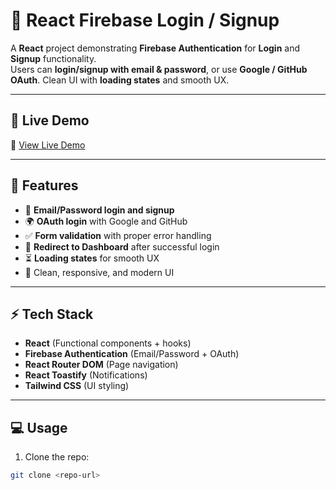 # 🔑 React Firebase Login / Signup

A **React** project demonstrating **Firebase Authentication** for **Login** and **Signup** functionality.  
Users can **login/signup with email & password**, or use **Google / GitHub OAuth**. Clean UI with **loading states** and smooth UX.

---

## 🌟 Live Demo

🚀 [View Live Demo]()

---

## 🚀 Features

- 🔐 **Email/Password login and signup**  
- 🌍 **OAuth login** with Google and GitHub  
- ✅ **Form validation** with proper error handling  
- 🔄 **Redirect to Dashboard** after successful login  
- ⏳ **Loading states** for smooth UX  
- 🖤 Clean, responsive, and modern UI  

---

## ⚡ Tech Stack

- **React** (Functional components + hooks)  
- **Firebase Authentication** (Email/Password + OAuth)  
- **React Router DOM** (Page navigation)  
- **React Toastify** (Notifications)  
- **Tailwind CSS** (UI styling)  

---

## 💻 Usage

1. Clone the repo:  
```bash
git clone <repo-url>
